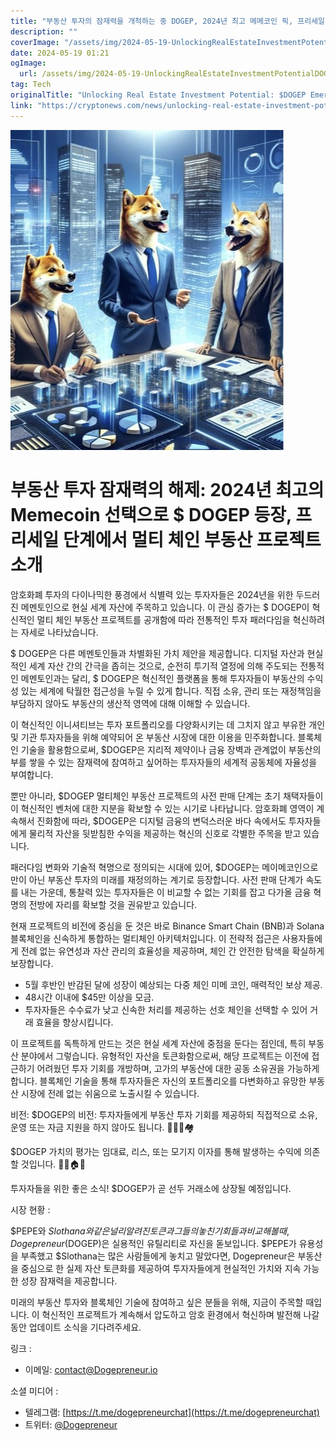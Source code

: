 ```yaml
---
title: "부동산 투자의 잠재력을 개척하는 중 DOGEP, 2024년 최고 메메코인 픽, 프리세일 단계의 멀티체인 부동산 프로젝트 소개"
description: ""
coverImage: "/assets/img/2024-05-19-UnlockingRealEstateInvestmentPotentialDOGEPEmergesasTopMemecoinPickfor2024IntroducingMulti-ChainRealEstateProjectinPre-SalePhase_thumbnail.png"
date: 2024-05-19 01:21
ogImage: 
  url: /assets/img/2024-05-19-UnlockingRealEstateInvestmentPotentialDOGEPEmergesasTopMemecoinPickfor2024IntroducingMulti-ChainRealEstateProjectinPre-SalePhase_thumbnail.png
tag: Tech
originalTitle: "Unlocking Real Estate Investment Potential: $DOGEP Emerges as Top Memecoin Pick for 2024, Introducing Multi-Chain Real Estate Project in Pre-Sale Phase"
link: "https://cryptonews.com/news/unlocking-real-estate-investment-potential-dogep-emerges-as-top-memecoin-pick-for-2024-introducing-multi-chain-real-estate-project-in-pre-sale-phase.htm"
---
```



![Image](/assets/img/2024-05-19-UnlockingRealEstateInvestmentPotentialDOGEPEmergesasTopMemecoinPickfor2024IntroducingMulti-ChainRealEstateProjectinPre-SalePhase_thumbnail.png)

# 부동산 투자 잠재력의 해제: 2024년 최고의 Memecoin 선택으로 $ DOGEP 등장, 프리세일 단계에서 멀티 체인 부동산 프로젝트 소개

암호화폐 투자의 다이나믹한 풍경에서 식별력 있는 투자자들은 2024년을 위한 두드러진 메멘토인으로 현실 세계 자산에 주목하고 있습니다. 이 관심 증가는 $ DOGEP이 혁신적인 멀티 체인 부동산 프로젝트를 공개함에 따라 전통적인 투자 패러다임을 혁신하려는 자세로 나타났습니다.

$ DOGEP은 다른 메멘토인들과 차별화된 가치 제안을 제공합니다. 디지털 자산과 현실적인 세계 자산 간의 간극을 좁히는 것으로, 순전히 투기적 열정에 의해 주도되는 전통적인 메멘토인과는 달리, $ DOGEP은 혁신적인 플랫폼을 통해 투자자들이 부동산의 수익성 있는 세계에 탁월한 접근성을 누릴 수 있게 합니다. 직접 소유, 관리 또는 재정책임을 부담하지 않아도 부동산의 생산적 영역에 대해 이해할 수 있습니다.

<div class="content-ad"></div>

이 혁신적인 이니셔티브는 투자 포트폴리오를 다양화시키는 데 그치지 않고 부유한 개인 및 기관 투자자들을 위해 예약되어 온 부동산 시장에 대한 이용을 민주화합니다. 블록체인 기술을 활용함으로써, $DOGEP은 지리적 제약이나 금융 장벽과 관계없이 부동산의 부를 쌓을 수 있는 잠재력에 참여하고 싶어하는 투자자들의 세계적 공동체에 자율성을 부여합니다.

뿐만 아니라, $DOGEP 멀티체인 부동산 프로젝트의 사전 판매 단계는 초기 채택자들이 이 혁신적인 벤처에 대한 지분을 확보할 수 있는 시기로 나타납니다. 암호화폐 영역이 계속해서 진화함에 따라, $DOGEP은 디지털 금융의 변덕스러운 바다 속에서도 투자자들에게 물리적 자산을 뒷받침한 수익을 제공하는 혁신의 신호로 각별한 주목을 받고 있습니다.

패러다임 변화와 기술적 혁명으로 정의되는 시대에 있어, $DOGEP는 메이메코인으로만이 아닌 부동산 투자의 미래를 재정의하는 계기로 등장합니다. 사전 판매 단계가 속도를 내는 가운데, 통찰력 있는 투자자들은 이 비교할 수 없는 기회를 잡고 다가올 금융 혁명의 전방에 자리를 확보할 것을 권유받고 있습니다.

현재 프로젝트의 비전에 중심을 둔 것은 바로 Binance Smart Chain (BNB)과 Solana 블록체인을 신속하게 통합하는 멀티체인 아키텍처입니다. 이 전략적 접근은 사용자들에게 전례 없는 유연성과 자산 관리의 효율성을 제공하며, 체인 간 안전한 탐색을 확실하게 보장합니다.

<div class="content-ad"></div>

- 5월 후반인 반감된 달에 성장이 예상되는 다중 체인 미메 코인, 매력적인 보상 제공.
- 48시간 이내에 $45만 이상을 모금.
- 투자자들은 수수료가 낮고 신속한 처리를 제공하는 선호 체인을 선택할 수 있어 거래 효율을 향상시킵니다.

이 프로젝트를 독특하게 만드는 것은 현실 세계 자산에 중점을 둔다는 점인데, 특히 부동산 분야에서 그렇습니다. 유형적인 자산을 토큰화함으로써, 해당 프로젝트는 이전에 접근하기 어려웠던 투자 기회를 개방하며, 고가의 부동산에 대한 공동 소유권을 가능하게 합니다. 블록체인 기술을 통해 투자자들은 자신의 포트폴리오를 다변화하고 유망한 부동산 시장에 전례 없는 쉬움으로 노출시킬 수 있습니다.

비전:
$DOGEP의 비전: 투자자들에게 부동산 투자 기회를 제공하되 직접적으로 소유, 운영 또는 자금 지원을 하지 않아도 됩니다. 🏪🏡🏰🏘️

$DOGEP 가치의 평가는 임대료, 리스, 또는 모기지 이자를 통해 발생하는 수익에 의존할 것입니다. 🏨🏫🏠🏥

<div class="content-ad"></div>

투자자들을 위한 좋은 소식! $DOGEP가 곧 선두 거래소에 상장될 예정입니다.

시장 현황 :

$PEPE와 $Slothana와 같은 널리 알려진 토큰과 그들의 놓친 기회들과 비교해볼 때, Dogepreneur ($DOGEP)은 실용적인 유틸리티로 자신을 돋보입니다. $PEPE가 유용성을 부족했고 $Slothana는 많은 사람들에게 놓치고 말았다면, Dogepreneur은 부동산을 중심으로 한 실제 자산 토큰화를 제공하여 투자자들에게 현실적인 가치와 지속 가능한 성장 잠재력을 제공합니다.

미래의 부동산 투자와 블록체인 기술에 참여하고 싶은 분들을 위해, 지금이 주목할 때입니다. 이 혁신적인 프로젝트가 계속해서 압도하고 암호 환경에서 혁신하며 발전해 나갈 동안 업데이트 소식을 기다려주세요.

<div class="content-ad"></div>

링크 :
- 이메일: [contact@Dogepreneur.io](mailto:contact@Dogepreneur.io)

소셜 미디어 :
- 텔레그램: [https://t.me/dogepreneurchat](https://t.me/dogepreneurchat)
- 트위터: [@Dogepreneur](https://twitter.com/dogepreneur)
